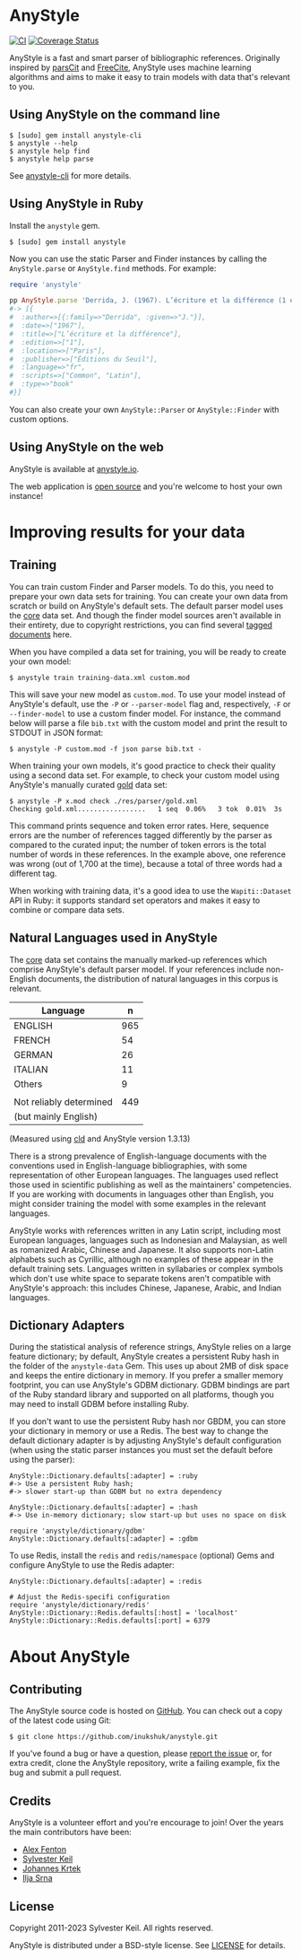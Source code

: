 AnyStyle
========
[![CI](https://github.com/inukshuk/anystyle/actions/workflows/ci.yml/badge.svg)](https://github.com/inukshuk/anystyle/actions/workflows/ci.yml)
[![Coverage Status](https://coveralls.io/repos/github/inukshuk/anystyle/badge.svg)](https://coveralls.io/github/inukshuk/anystyle)

AnyStyle is a fast and smart parser of bibliographic references.
Originally inspired by [parsCit][] and [FreeCite][],
AnyStyle uses machine learning algorithms
and aims to make it easy to train models
with data that's relevant to you.


Using AnyStyle on the command line
----------------------------------
    $ [sudo] gem install anystyle-cli
    $ anystyle --help
    $ anystyle help find
    $ anystyle help parse

See [anystyle-cli][] for more details.


Using AnyStyle in Ruby
----------------------
Install the `anystyle` gem.

    $ [sudo] gem install anystyle

Now you can use the static Parser and Finder instances
by calling the `AnyStyle.parse` or `AnyStyle.find` methods.
For example:

```ruby
require 'anystyle'

pp AnyStyle.parse 'Derrida, J. (1967). L’écriture et la différence (1 éd.). Paris: Éditions du Seuil.'
#-> [{
#  :author=>[{:family=>"Derrida", :given=>"J."}],
#  :date=>["1967"],
#  :title=>["L’écriture et la différence"],
#  :edition=>["1"],
#  :location=>["Paris"],
#  :publisher=>["Éditions du Seuil"],
#  :language=>"fr",
#  :scripts=>["Common", "Latin"],
#  :type=>"book"
#}]
```

You can also create your own
`AnyStyle::Parser` or `AnyStyle::Finder` with custom options.


Using AnyStyle on the web
-------------------------
AnyStyle is available at [anystyle.io][].

The web application is [open source][]
and you're welcome to host your own instance!

[anystyle-cli]: https://github.com/inukshuk/anystyle-cli
[anystyle.io]: https://anystyle.io
[open source]: https://github.com/inukshuk/anystyle.io
[parsCit]: http://aye.comp.nus.edu.sg/parsCit/
[FreeCite]: http://freecite.library.brown.edu/


Improving results for your data
===============================
Training
--------
You can train custom Finder and Parser models.
To do this, you need to prepare your own data sets for training.
You can create your own data from scratch
or build on AnyStyle's default sets.
The default parser model uses the [core][] data set.
And though the finder model sources aren't available in their entirety,
due to copyright restrictions,
you can find several [tagged documents][] here.

When you have compiled a data set for training,
you will be ready to create your own model:

    $ anystyle train training-data.xml custom.mod

This will save your new model as `custom.mod`.
To use your model instead of AnyStyle's default,
use the `-P` or `--parser-model` flag and, respectively,
`-F` or `--finder-model` to use a custom finder model.
For instance, the command below
will parse a file `bib.txt` with the custom model
and print the result to STDOUT in JSON format:

    $ anystyle -P custom.mod -f json parse bib.txt -

When training your own models, it's good practice
to check their quality using a second data set.
For example, to check your custom model
using AnyStyle's manually curated [gold][] data set:

    $ anystyle -P x.mod check ./res/parser/gold.xml
    Checking gold.xml.................   1 seq  0.06%   3 tok  0.01%  3s

This command prints sequence and token error rates.
Here, sequence errors are the number of references
tagged differently by the parser
as compared to the curated input;
the number of token errors
is the total number of words in these references.
In the example above, one reference was wrong
(out of 1,700 at the time),
because a total of three words had a different tag.

When working with training data,
it's a good idea to use the `Wapiti::Dataset` API in Ruby:
it supports standard set operators
and makes it easy to combine or compare data sets.

[core]: https://github.com/inukshuk/anystyle/blob/master/res/parser/core.xml
[gold]: https://github.com/inukshuk/anystyle/blob/master/res/parser/gold.xml
[tagged documents]: https://github.com/inukshuk/anystyle/blob/master/res/finder


Natural Languages used in AnyStyle
----------------------------------
The [core][] data set contains the manually marked-up references
which comprise AnyStyle's default parser model.
If your references include non-English documents,
the distribution of natural languages in this corpus is relevant.

| Language                | n   |
|-------------------------|-----|
| ENGLISH                 | 965 |
| FRENCH                  | 54  |
| GERMAN                  | 26  |
| ITALIAN                 | 11  |
| Others                  | 9   |
|                         |     |
| Not reliably determined | 449 |
| (but mainly English)    |     |

(Measured using [cld][] and AnyStyle version 1.3.13)

There is a strong prevalence of English-language documents with the
conventions used in English-language bibliographies,
with some representation of other European languages.
The languages used reflect those used in scientific publishing
as well as the maintainers' competencies.
If you are working with documents in languages other than English,
you might consider training the model with some examples
in the relevant languages.

AnyStyle works with references written in any Latin script,
including most European languages,
languages such as Indonesian and Malaysian,
as well as romanized Arabic, Chinese and Japanese.
It also supports non-Latin alphabets such as Cyrillic,
although no examples of these appear in the default training sets.
Languages written in syllabaries or complex symbols
which don't use white space to separate tokens
aren't compatible with AnyStyle's approach:
this includes Chinese, Japanese, Arabic, and Indian languages. 

[cld]: https://github.com/jtoy/cld


Dictionary Adapters
-------------------
During the statistical analysis of reference strings,
AnyStyle relies on a large feature dictionary;
by default, AnyStyle creates a persistent Ruby hash
in the folder of the `anystyle-data` Gem.
This uses up about 2MB of disk space
and keeps the entire dictionary in memory.
If you prefer a smaller memory footprint,
you can use AnyStyle's GDBM dictionary.
GDBM bindings are part of the Ruby standard library
and supported on all platforms,
though you may need to install GDBM before installing Ruby.

If you don't want to use the persistent Ruby hash nor GBDM,
you can store your dictionary in memory or use a Redis.
The best way to change the default dictionary adapter
is by adjusting AnyStyle's default configuration
(when using the static parser instances
you must set the default before using the parser):

    AnyStyle::Dictionary.defaults[:adapter] = :ruby
    #-> Use a persistent Ruby hash;
    #-> slower start-up than GDBM but no extra dependency

    AnyStyle::Dictionary.defaults[:adapter] = :hash
    #-> Use in-memory dictionary; slow start-up but uses no space on disk

    require 'anystyle/dictionary/gdbm'
    AnyStyle::Dictionary.defaults[:adapter] = :gdbm

To use Redis, install the `redis` and `redis/namespace` (optional) Gems
and configure AnyStyle to use the Redis adapter:

    AnyStyle::Dictionary.defaults[:adapter] = :redis

    # Adjust the Redis-specifi configuration
    require 'anystyle/dictionary/redis'
    AnyStyle::Dictionary::Redis.defaults[:host] = 'localhost'
    AnyStyle::Dictionary::Redis.defaults[:port] = 6379


About AnyStyle
==============
Contributing
------------
The AnyStyle source code is hosted on [GitHub][].
You can check out a copy of the latest code using Git:

    $ git clone https://github.com/inukshuk/anystyle.git

If you've found a bug or have a question,
please [report the issue][] or,
for extra credit, clone the AnyStyle repository,
write a failing example, fix the bug and submit a pull request.

[GitHub]: https://github.com/inukshuk/anystyle/
[report the issue]: https://github.com/inukshuk/anystyle/issues


Credits
-------
AnyStyle is a volunteer effort and you're encourage to join!
Over the years the main contributors have been:

* [Alex Fenton](https://github.com/a-fent)
* [Sylvester Keil](https://github.com/inukshuk)
* [Johannes Krtek](https://github.com/flachware)
* [Ilja Srna](https://github.com/namyra)


License
-------
Copyright 2011-2023 Sylvester Keil. All rights reserved.

AnyStyle is distributed under a BSD-style license.
See [LICENSE](./LICENSE) for details.
